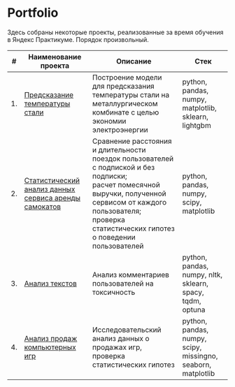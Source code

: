 # Portfolio

Здесь собраны некоторые проекты, реализованные за время обучения в Яндекс Практикуме. Порядок произвольный.

| #    | Наименование проекта                | Описание                                                     | Стек                                                         |
| ---- | ------------------------------------------------------------ | ------------------------------------------------------------ | ------------------------------------------------------------ |
| 1.   | [Предсказание температуры стали](https://github.com/Baranova-Tanya/Practicum_projects/tree/main/steel_temperature/steel_temperature_project.ipynb) | Построение модели для предсказания температуры стали на металлургическом комбинате с целью экономии электроэнергии | python, pandas, numpy, matplotlib, sklearn, lightgbm        |
| 2.   | [Статистический анализ данных сервиса аренды самокатов](https://github.com/Baranova-Tanya/Practicum_projects/tree/main/scooters_rent/scooters_rent_stat_analitics.ipynb) | Сравнение расстояния и длительности <br/>поездок пользователей с подпиской и без подписки; <br/>расчет помесячной выручки, полученной сервисом от каждого пользователя; <br/>проверка статистических гипотез о поведении пользователей | python, pandas, numpy, scipy, matplotlib |
| 3.   | [Анализ текстов](https://github.com/Baranova-Tanya/Practicum_projects/tree/main/toxic_comments/toxic_comments.ipynb) | Анализ комментариев пользователей на токсичность             | python, pandas, numpy, nltk, sklearn, spacy, tqdm, optuna |
| 4.   | [Анализ продаж компьютерных игр](https://github.com/Baranova-Tanya/Practicum_projects/tree/main/games_sales/games_sales.ipynb) | Исследовательский анализ данных о продажах игр, проверка статистических гипотез             | python, pandas, numpy, scipy, missingno, seaborn, matplotlib |
